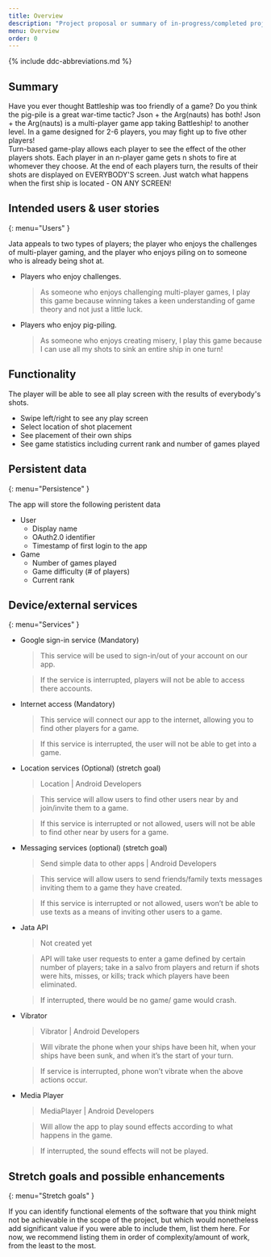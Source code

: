 ```yaml
---
title: Overview
description: "Project proposal or summary of in-progress/completed project."
menu: Overview
order: 0
---
```


{% include ddc-abbreviations.md %}

## Summary

Have you ever thought Battleship was too friendly of a game?  Do you think the pig-pile is a great war-time tactic?  Json + the Arg(nauts) has both!  Json + the Arg(nauts) is a multi-player game app taking Battleship! to another level. In a game designed for 2-6 players, you may fight up to five other players!  
Turn-based game-play allows each player to see the effect of the other players shots.  Each player in an n-player game gets n shots to fire at whomever they choose. At the end of each players turn, the results of their shots are displayed on EVERYBODY'S screen. Just watch what happens when the first ship is located - ON ANY SCREEN!
## Intended users & user stories
{: menu="Users" }

Jata appeals to two types of players; the player who enjoys the challenges of multi-player gaming, and the player who enjoys piling on to someone who is already being shot at.

* Players who enjoy challenges.

  > As someone who enjoys challenging multi-player games, I play this game because winning takes a keen understanding of game theory and not just a little luck.

* Players who enjoy pig-piling.

  > As someone who enjoys creating misery, I play this game because I can use all my shots to sink an entire ship in one turn!


## Functionality

The player will be able to see all play screen with the results of everybody's shots.
  * Swipe left/right to see any play screen
  * Select location of shot placement
  * See placement of their own ships
  * See game statistics including current rank and number of games played

## Persistent data
{: menu="Persistence" }

The app will store the following peristent data
* User
  * Display name
  * OAuth2.0 identifier
  * Timestamp of first login to the app
* Game
  * Number of games played
  * Game difficulty (# of players)
  * Current rank
  

    
## Device/external services
{: menu="Services" }

* Google sign-in service (Mandatory)
	> This service will be used to sign-in/out of your account on our app.

	> If the service is interrupted, players will not be able to access there accounts.
	
* Internet access (Mandatory)
	> This service will connect our app to the internet, allowing you to find other players for a game.

	> If this service is interrupted, the user will not be able to get into a game.
	
* Location services (Optional) (stretch goal)
	> Location  |  Android Developers

	> This service will allow users to find other users near by and join/invite them to a game.

	> If this service is interrupted or not allowed, users will not be able to find other near by users for a game.
	
* Messaging services (optional) (stretch goal)
	> Send simple data to other apps  |  Android Developers

	> This service will allow users to send friends/family texts messages inviting them to a game they have created.

	> If this service is interrupted or not allowed, users won’t be able to use texts as a means of inviting other users to a game.
	
* Jata API
	> Not created yet

	> API will take user requests to enter a game defined by certain number of players; take in a salvo from players and return if shots were hits, misses, or kills; track which players have been eliminated.

	> If interrupted, there would be no game/ game would crash.
	
* Vibrator
	> Vibrator  |  Android Developers

	> Will vibrate the phone when your ships have been hit, when your ships have been sunk, and when it’s the start of your turn.

	> If service is interrupted, phone won’t vibrate when the above actions occur.
	
* Media Player
	> MediaPlayer  |  Android Developers

	> Will allow the app to play sound effects according to what happens in the game.

	> If interrupted, the sound effects will not be played.

  
## Stretch goals and possible enhancements 
{: menu="Stretch goals" }

If you can identify functional elements of the software that you think might not be achievable in the scope of the project, but which would nonetheless add significant value if you were able to include them, list them here. For now, we recommend listing them in order of complexity/amount of work, from the least to the most.

